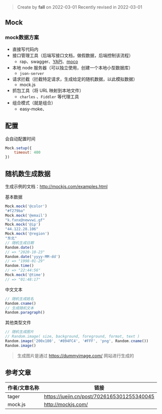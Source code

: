 > Create by **fall** on 2022-03-01
> Recently revised in 2022-03-01

## Mock

### mock数据方案

- 直接写代码内
- 接口管理工具（后端写接口文档，做假数据，后端控制该流程）
  - rap、swagger、[YAPI](https://hellosean1025.github.io/yapi/documents/)、[moco](https://link.juejin.cn?target=https%3A%2F%2Fgithub.com%2Fdreamhead%2Fmoco) 
- 本地 node 服务器（可以独立使用，创建一个本地小型数据库）
  - `json-server` 
- 请求拦截（拦截特定请求，生成给定的随机数据，以此模拟数据）
  - mock.js 
- 抓包工具（将 URL 映射到本地文件）
  - `charles` 、`Fiddler` 等代理工具
- 组合模式（就是组合）
  - easy-moke、

## 配置

会自动配置时间

```js
Mock.setup({
    timeout: 400
})
```





## 随机数生成数据

生成示例的文档：http://mockjs.com/examples.html

基本数据

```js
Mock.mock('@color') 
"#f279ba"
Mock.mock('@email')
"k.fxnx@newvwi.gf"
Mock.mock('@ip')
"44.122.28.106"
Mock.mock('@region')
"东北"
// 随机生成日期
Random.date()
// => "2020-10-23"
Random.date('yyyy-MM-dd')
// => "1998-01-29"
Random.time()
// => "22:44:56"
Mock.mock('@time')
// => "01:48:17"
```

中文文本

```js
// 随机生成姓名
Random.cname()
// 生成随机文本
Random.paragraph()
```

其他类型文件

```js
// 随机生成图片
// Random.image( size, background, foreground, format, text )
Random.image('200x100', '#894FC4', '#FFF', 'png', Random.cname())
Random.image()
```

> 生成图片是通过 https://dummyimage.com/ 网站进行生成的

## 参考文章

| 作者/文章名称 | 链接                                       |
| ------------- | ------------------------------------------ |
| tager         | https://juejin.cn/post/7026165301255340045 |
| mock.js       | http://mockjs.com/                         |

